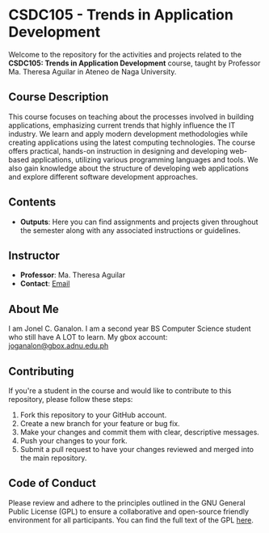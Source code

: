 # CSDC105 - Trends in Application Development

Welcome to the repository for the activities and projects related to the **CSDC105: Trends in Application Development** course, taught by Professor Ma. Theresa Aguilar in Ateneo de Naga University.

## Course Description
This course focuses on teaching about the processes involved in building applications, emphasizing current trends that highly influence the IT industry. We learn and apply modern development methodologies while creating applications using the latest computing technologies. The course offers practical, hands-on instruction in designing and developing web-based applications, utilizing various programming languages and tools. We also gain knowledge about the structure of developing web applications and explore different software development approaches.

## Contents
- **Outputs**: Here you can find assignments and projects given throughout the semester along with any associated instructions or guidelines.

## Instructor
- **Professor**: Ma. Theresa Aguilar
- **Contact**: [Email](mailto:mtaguilar@gbox.adnu.edu.ph)

## About Me
I am Jonel C. Ganalon. I am a second year BS Computer Science student who still have A LOT to learn. My gbox account: joganalon@gbox.adnu.edu.ph 

## Contributing
If you're a student in the course and would like to contribute to this repository, please follow these steps:
1. Fork this repository to your GitHub account.
2. Create a new branch for your feature or bug fix.
3. Make your changes and commit them with clear, descriptive messages.
4. Push your changes to your fork.
5. Submit a pull request to have your changes reviewed and merged into the main repository.

## Code of Conduct
Please review and adhere to the principles outlined in the GNU General Public License (GPL) to ensure a collaborative and open-source friendly environment for all participants. You can find the full text of the GPL [here](https://www.gnu.org/licenses/gpl-3.0.en.html).

